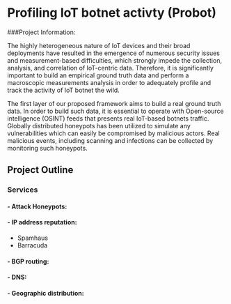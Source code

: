 # Profiling IoT botnet activty (Probot)
###Project Information:

The highly heterogeneous nature of IoT devices and their broad deployments have resulted in the emergence of numerous security issues and measurement-based difficulties, which strongly impede the collection, analysis, and correlation of IoT-centric data. Therefore, it is significantly important to build an empirical ground truth data and perform a macroscopic measurements analysis in order to adequately profile and track the activity of IoT botnet the wild. 

The first layer of our proposed framework aims to build a real ground truth data. In order to build such data, it is essential to operate with Open-source intelligence (OSINT) feeds that presents real IoT-based botnets traffic. Globally distributed honeypots has been utilized to simulate any vulnerabilities which can easily be compromised by malicious actors. Real malicious events, including scanning and infections can be collected by monitoring such honeypots.

## Project Outline
### Services
#### - Attack Honeypots:
#### - IP address reputation:
- Spamhaus
- Barracuda
#### - BGP routing:
#### - DNS:
#### - Geographic distribution:
